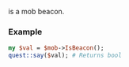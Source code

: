 is a mob beacon.
### Example

```perl
my $val = $mob->IsBeacon();
quest::say($val); # Returns bool
```